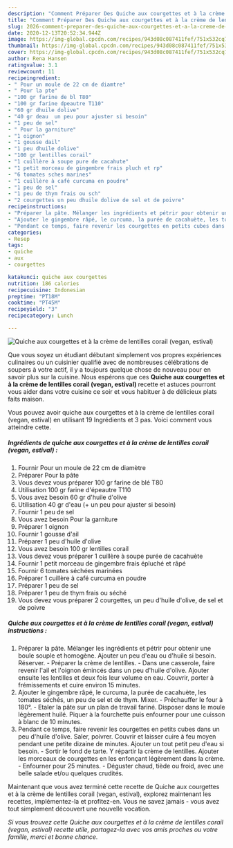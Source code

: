 ```yaml
---
description: "Comment Préparer Des Quiche aux courgettes et à la crème de lentilles corail (vegan, estival)"
title: "Comment Préparer Des Quiche aux courgettes et à la crème de lentilles corail (vegan, estival)"
slug: 2026-comment-preparer-des-quiche-aux-courgettes-et-a-la-creme-de-lentilles-corail-vegan-estival
date: 2020-12-13T20:52:34.944Z
image: https://img-global.cpcdn.com/recipes/943d08c087411fef/751x532cq70/quiche-aux-courgettes-et-a-la-creme-de-lentilles-corail-vegan-estival-photo-principale-de-la-recette.jpg
thumbnail: https://img-global.cpcdn.com/recipes/943d08c087411fef/751x532cq70/quiche-aux-courgettes-et-a-la-creme-de-lentilles-corail-vegan-estival-photo-principale-de-la-recette.jpg
cover: https://img-global.cpcdn.com/recipes/943d08c087411fef/751x532cq70/quiche-aux-courgettes-et-a-la-creme-de-lentilles-corail-vegan-estival-photo-principale-de-la-recette.jpg
author: Rena Hansen
ratingvalue: 3.1
reviewcount: 11
recipeingredient:
- " Pour un moule de 22 cm de diamtre"
- " Pour la pte"
- "100 gr farine de bl T80"
- "100 gr farine dpeautre T110"
- "60 gr dhuile dolive"
- "40 gr deau  un peu pour ajuster si besoin"
- "1 peu de sel"
- " Pour la garniture"
- "1 oignon"
- "1 gousse dail"
- "1 peu dhuile dolive"
- "100 gr lentilles corail"
- "1 cuillère à soupe pure de cacahute"
- "1 petit morceau de gingembre frais pluch et rp"
- "6 tomates sches marines"
- "1 cuillère à café curcuma en poudre"
- "1 peu de sel"
- "1 peu de thym frais ou sch"
- "2 courgettes un peu dhuile dolive de sel et de poivre"
recipeinstructions:
- "Préparer la pâte. Mélanger les ingrédients et pétrir pour obtenir une boule souple et homogène. Ajouter un peu d&#39;eau ou d&#39;huile si besoin. Réserver. Préparer la crème de lentilles. Dans une casserole, faire revenir l&#39;ail et l&#39;oignon émincés dans un peu d&#39;huile d&#39;olive. Ajouter ensuite les lentilles et deux fois leur volume en eau. Couvrir, porter à frémissements et cuire environ 15 minutes."
- "Ajouter le gingembre râpé, le curcuma, la purée de cacahuète, les tomates séchés, un peu de sel et de thym. Mixer. Préchauffer le four à 180°. Etaler la pâte sur un plan de travail fariné. Disposer dans le moule légèrement huilé. Piquer à la fourchette puis enfourner pour une cuisson à blanc de 10 minutes."
- "Pendant ce temps, faire revenir les courgettes en petits cubes dans un peu d&#39;huile d&#39;olive. Saler, poivrer. Couvrir et laisser cuire à feu moyen pendant une petite dizaine de minutes. Ajouter un tout petit peu d&#39;eau si besoin. Sortir le fond de tarte. Y répartir la crème de lentilles. Ajouter les morceaux de courgettes en les enfonçant légèrement dans la crème. Enfourner pour 25 minutes. Déguster chaud, tiède ou froid, avec une belle salade et/ou quelques crudités."
categories:
- Resep
tags:
- quiche
- aux
- courgettes

katakunci: quiche aux courgettes 
nutrition: 186 calories
recipecuisine: Indonesian
preptime: "PT18M"
cooktime: "PT45M"
recipeyield: "3"
recipecategory: Lunch

---
```



![Quiche aux courgettes et à la crème de lentilles corail (vegan, estival)](https://img-global.cpcdn.com/recipes/943d08c087411fef/751x532cq70/quiche-aux-courgettes-et-a-la-creme-de-lentilles-corail-vegan-estival-photo-principale-de-la-recette.jpg)

Que vous soyez un étudiant débutant simplement vos propres expériences culinaires ou un cuisinier qualifié avec de nombreuses célébrations de soupers à votre actif, il y a toujours quelque chose de nouveau pour en savoir plus sur la cuisine. Nous espérons que ces <strong> Quiche aux courgettes et à la crème de lentilles corail (vegan, estival) </strong> recette et astuces pourront vous aider dans votre cuisine ce soir et vous habituer à de délicieux plats faits maison.

<!--inarticleads1-->

Vous pouvez avoir quiche aux courgettes et à la crème de lentilles corail (vegan, estival) en utilisant 19 Ingrédients et 3 pas. Voici comment vous atteindre cette.

##### Ingrédients de quiche aux courgettes et à la crème de lentilles corail (vegan, estival) :

1. Fournir  Pour un moule de 22 cm de diamètre
1. Préparer  Pour la pâte
1. Vous devez vous préparer 100 gr farine de blé T80
1. Utilisation 100 gr farine d&#39;épeautre T110
1. Vous avez besoin 60 gr d&#39;huile d&#39;olive
1. Utilisation 40 gr d&#39;eau (+ un peu pour ajuster si besoin)
1. Fournir 1 peu de sel
1. Vous avez besoin  Pour la garniture
1. Préparer 1 oignon
1. Fournir 1 gousse d&#39;ail
1. Préparer 1 peu d&#39;huile d&#39;olive
1. Vous avez besoin 100 gr lentilles corail
1. Vous devez vous préparer 1 cuillère à soupe purée de cacahuète
1. Fournir 1 petit morceau de gingembre frais épluché et râpé
1. Fournir 6 tomates séchées marinées
1. Préparer 1 cuillère à café curcuma en poudre
1. Préparer 1 peu de sel
1. Préparer 1 peu de thym frais ou séché
1. Vous devez vous préparer 2 courgettes, un peu d&#39;huile d&#39;olive, de sel et de poivre




<!--inarticleads2-->

##### Quiche aux courgettes et à la crème de lentilles corail (vegan, estival) instructions :

1. Préparer la pâte. Mélanger les ingrédients et pétrir pour obtenir une boule souple et homogène. Ajouter un peu d&#39;eau ou d&#39;huile si besoin. Réserver. - Préparer la crème de lentilles. - Dans une casserole, faire revenir l&#39;ail et l&#39;oignon émincés dans un peu d&#39;huile d&#39;olive. Ajouter ensuite les lentilles et deux fois leur volume en eau. Couvrir, porter à frémissements et cuire environ 15 minutes.
1. Ajouter le gingembre râpé, le curcuma, la purée de cacahuète, les tomates séchés, un peu de sel et de thym. Mixer. - Préchauffer le four à 180°. - Etaler la pâte sur un plan de travail fariné. Disposer dans le moule légèrement huilé. Piquer à la fourchette puis enfourner pour une cuisson à blanc de 10 minutes.
1. Pendant ce temps, faire revenir les courgettes en petits cubes dans un peu d&#39;huile d&#39;olive. Saler, poivrer. Couvrir et laisser cuire à feu moyen pendant une petite dizaine de minutes. Ajouter un tout petit peu d&#39;eau si besoin. - Sortir le fond de tarte. Y répartir la crème de lentilles. Ajouter les morceaux de courgettes en les enfonçant légèrement dans la crème. - Enfourner pour 25 minutes. - Déguster chaud, tiède ou froid, avec une belle salade et/ou quelques crudités.




<!--inarticleads1-->

<p>
Maintenant que vous avez terminé cette recette de Quiche aux courgettes et à la crème de lentilles corail (vegan, estival), explorez maintenant les recettes, implémentez-la et profitez-en. Vous ne savez jamais - vous avez tout simplement découvert une nouvelle vocation.
</p>

<p>
<i>Si vous trouvez cette Quiche aux courgettes et à la crème de lentilles corail (vegan, estival) recette utile, partagez-la avec vos amis proches ou votre famille, merci et bonne chance.</i>
</p>
